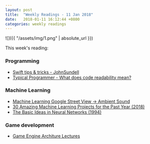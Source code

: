 ```yaml
---
layout: post
title:  "Weekly Readings - 11 Jan 2018"
date:   2018-01-11 16:12:44 +0800
categories: weekly readings
---
```


  ![]({{ "/assets/img/1.png" | absolute_url }})

This week's reading:

### Programming
* [Swift tips & tricks - JohnSundell][Swift tips & tricks - JohnSundell]
* [Typical Programmer - What does code readability mean?][Typical Programmer - What does code readability mean?]

### Machine Learning
* [Machine Learning Google Street View -> Ambient Sound][Machine Learning Google Street View -> Ambient Sound]
* [30 Amazing Machine Learning Projects for the Past Year (2018)][30 Amazing Machine Learning Projects for the Past Year (2018)]
* [The Basic Ideas in Neural Networks (1994)][The Basic Ideas in Neural Networks (1994)]

### Game development

* [Game Engine Architure Lectures][Game Engine Architure Lectures]

[Swift tips & tricks - JohnSundell]:https://github.com/johnsundell/swifttips
[Typical Programmer - What does code readability mean?]:http://typicalprogrammer.com/what-does-code-readability-mean
[Machine Learning Google Street View -> Ambient Sound]:http://shiropen.com/2018/01/11/31412
[30 Amazing Machine Learning Projects for the Past Year (2018)]:https://medium.mybridge.co/30-amazing-machine-learning-projects-for-the-past-year-v-2018-b853b8621ac7?gi=6a14c87bef22
[The Basic Ideas in Neural Networks (1994)]:http://www-isl.stanford.edu/~widrow/papers/j1994thebasic.pdf
[Game Engine Architure Lectures]:http://nikoladimitroff.github.io/Game-Engine-Architecture/